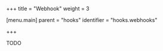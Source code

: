 +++
title = "Webhook"
weight = 3

[menu.main]
parent = "hooks"
identifier = "hooks.webhooks"

+++

TODO